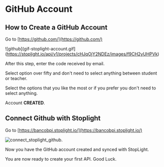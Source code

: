 # GitHub Account

## How to Create a GitHub Account

Go to [https://github.com/](https://github.com/)

![github](gif-stoplight-account.gif](https://stoplight.io/api/v1/projects/cHJqOjY2NDEz/images/f9CH2yUHPVk)

After this step, enter the code received by email.

Select option over fifty and don't need to select anything between student or teacher.

Select the options that you like the most or if you prefer you don't need to select anything.

Account **CREATED**.

## Connect Github with Stoplight

Go to [https://bancobpi.stoplight.io/](https://bancobpi.stoplight.io/)

![connect_stoplight_github.](https://stoplight.io/api/v1/projects/cHJqOjEyMTAzMw/images/BjgfO6QilHc)

Now you have the GitHub account created and synced with StopLight.

You are now ready to create your first API. Good Luck.

